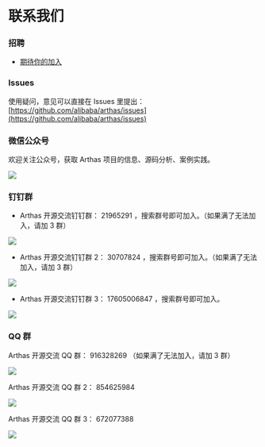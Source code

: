 # 联系我们

### 招聘

- [期待你的加入](https://mp.weixin.qq.com/s/XQv8GnqGT3pzceVwzeiy-A)

### Issues

使用疑问，意见可以直接在 Issues 里提出： [https://github.com/alibaba/arthas/issues](https://github.com/alibaba/arthas/issues)

### 微信公众号

欢迎关注公众号，获取 Arthas 项目的信息、源码分析、案例实践。

![](/images/qrcode_gongzhonghao.jpg)

### 钉钉群

- Arthas 开源交流钉钉群： 21965291 ，搜索群号即可加入。（如果满了无法加入，请加 3 群）

![](/images/dingding_qr.jpg)

- Arthas 开源交流钉钉群 2： 30707824 ，搜索群号即可加入。（如果满了无法加入，请加 3 群）

![](/images/dingding2_qr.jpg)

- Arthas 开源交流钉钉群 3： 17605006847 ，搜索群号即可加入。

![](/images/dingding3_qr.jpg)

### QQ 群

Arthas 开源交流 QQ 群： 916328269 （如果满了无法加入，请加 3 群）

![](/images/qqgroup_qr.jpg)

Arthas 开源交流 QQ 群 2： 854625984

![](/images/qqgroup2_qr.jpg)

Arthas 开源交流 QQ 群 3： 672077388

![](/images/qqgroup3_qr.jpg)
